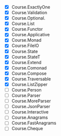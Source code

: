 - [x] Course.ExactlyOne
- [x] Course.Validation
- [x] Course.Optional.
- [x] Course.List
- [x] Course.Functor
- [x] Course.Applicative
- [x] Course.Monad
- [x] Course.FileIO
- [x] Course.State
- [x] Course.StateT
- [x] Course.Extend
- [x] Course.Comonad
- [x] Course.Compose
- [x] Course.Traversable
- [x] Course.ListZipper
- [ ] Course.Person
- [ ] Course.Parser
- [ ] Course.MoreParser
- [ ] Course.JsonParser
- [ ] Course.Interactive
- [ ] Course.Anagrams
- [ ] Course.FastAnagrams
- [ ] Course.Cheque